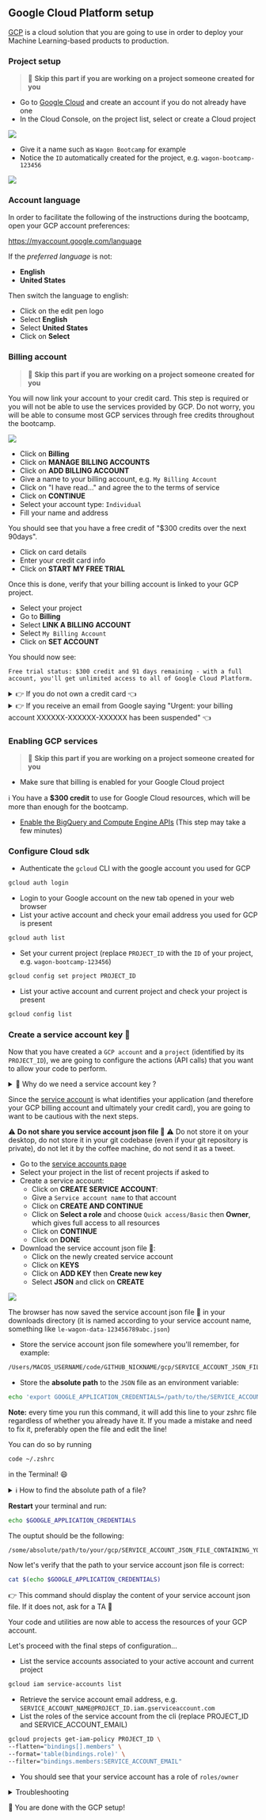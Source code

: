 ## Google Cloud Platform setup

[GCP](https://cloud.google.com/) is a cloud solution that you are going to use in order to deploy your Machine Learning-based products to production.

### Project setup

> 🚨  **Skip this part if you are working on a project someone created for you**

- Go to [Google Cloud](https://console.cloud.google.com/) and create an account if you do not already have one
- In the Cloud Console, on the project list, select or create a Cloud project

![](images/gcp-create-project.png)

- Give it a name such as `Wagon Bootcamp` for example
- Notice the `ID` automatically created for the project, e.g. `wagon-bootcamp-123456`

![](images/gcp_project.png)

### Account language

In order to facilitate the following of the instructions during the bootcamp, open your GCP account preferences:

https://myaccount.google.com/language

If the *preferred language* is not:
- **English**
- **United States**

Then switch the language to english:
- Click on the edit pen logo
- Select **English**
- Select **United States**
- Click on **Select**

### Billing account

> 🚨  **Skip this part if you are working on a project someone created for you**

You will now link your account to your credit card. This step is required or you will not be able to use the services provided by GCP. Do not worry, you will be able to consume most GCP services through free credits throughout the bootcamp.

![](images/gcp-billing.png)

- Click on **Billing**
- Click on **MANAGE BILLING ACCOUNTS**
- Click on **ADD BILLING ACCOUNT**
- Give a name to your billing account, e.g. `My Billing Account`
- Click on "I have read..." and agree the to the terms of service
- Click on **CONTINUE**
- Select your account type: `Individual`
- Fill your name and address

You should see that you have a free credit of "$300 credits over the next 90days".

- Click on card details
- Enter your credit card info
- Click on **START MY FREE TRIAL**

Once this is done, verify that your billing account is linked to your GCP project.

- Select your project
- Go to **Billing**
- Select **LINK A BILLING ACCOUNT**
- Select `My Billing Account`
- Click on **SET ACCOUNT**

You should now see:

```
Free trial status: $300 credit and 91 days remaining - with a full account, you'll get unlimited access to all of Google Cloud Platform.
```

<details>
  <summary>👉 If you do not own a credit card 👈</summary>


If you do not own a credit card, an alternative is to setup a **Revolut** account.
Revolut is a financial app that will allow you to create a virtual credit card linked to your mobile phone billing account.

Skip this step if you own a credit card and use your credit card for the setup.

Download the Revolut app, or go to [revolut](https://www.revolut.com/a-radically-better-account) and follow the steps to download the app (enter your mobile phone number and click on Get Started).

- Open the Revolut app
- Enter your mobile phone number
- Enter the verification code received by SMS
- The app will ask for your country, address, first and last name, date of birth, email address
- The app will also ask for a selfie and request your profession
- The app will require a photo of your identification card or passport

Once this is done, select the standard (free) plan. No need to add the card to Apple pay, or ask for a the delivery of a physical card, or add money securely.

You now have a virtual card which we will use for the GCP setup.

In the main view of the Revolut the app
- Click on Ready to use
- Click on the card
- Click on Show card details
- Note down the references of the virtual credit card and use them in order to proceed with the GCP setup

</details>

<details>
  <summary>👉 If you receive an email from Google saying "Urgent: your billing account XXXXXX-XXXXXX-XXXXXX has been suspended" 👈</summary>


This may happen especially in case you just setup a Revolut account.

- Click on PROCEED TO VERIFICATION
- You will be asked to send a picture of your credit card (only the last 4 digits, no other info)
- In case you used **Revolut**, you can send a screenshot of your virtual credit card (do not forget to remove the validity date from the screenshot)
- Explain that you are attending the Le Wagon bootcamp, do not own a credit card, and have just created a Revolut account in order to setup GCP for the bootcamp using a virtual credit card

You may receive a validation or requests for more information within 30 minutes.

Once the verification goes through, you should receive an email stating that "Your Google Cloud Platform billing account XXXXXX-XXXXXX-XXXXXX has been fully reinstated and is ready to use.".

</details>

### Enabling GCP services

> 🚨  **Skip this part if you are working on a project someone created for you**

- Make sure that billing is enabled for your Google Cloud project

ℹ️ You have a **$300 credit** to use for Google Cloud resources, which will be more than enough for the bootcamp.

- [Enable the BigQuery and Compute Engine APIs](https://console.cloud.google.com/flows/enableapi?apiid=bigquery,compute) (This step may take a few minutes)

### Configure Cloud sdk

- Authenticate the `gcloud` CLI with the google account you used for GCP

```bash
gcloud auth login
```

- Login to your Google account on the new tab opened in your web browser
- List your active account and check your email address you used for GCP is present
```bash
gcloud auth list
```
- Set your current project (replace `PROJECT_ID` with the `ID` of your project, e.g. `wagon-bootcamp-123456`)
```bash
gcloud config set project PROJECT_ID
```
- List your active account and current project and check your project is present
```bash
gcloud config list
```

### Create a service account key 🔑

Now that you have created a `GCP account` and a `project` (identified by its `PROJECT_ID`), we are going to configure the actions (API calls) that you want to allow your code to perform.

<details>
  <summary>🤔 Why do we need a service account key ?</summary>


  You have created a `GCP account` linked to your credit card. Your account will be billed according to your usage of the resources of the **Google Cloud Platform**. The billing will occur if you consume anything once the free trial is over, or if you exceed the amount of spending allowed during the free trial.

  In your `GCP account`, you have created a single `GCP project`, identified by its `PROJECT_ID`. The `GCP projects` allow you to organize and monitor more precisely how you consume the **GCP** resources. For the purpose of the bootcamp, we are only going to create a single project.

  Now, we need a way to tell which resources within a `GCP project` our code will be allowed to consume. Our code consumes GCP resources through API calls.

  Since API calls are not free, it is important to define with caution how our code will be allowed to use them. During the bootcamp this will not be an issue and we are going to allow our code to use all the API of **GCP** without any restrictions.

  In the same way that there may be several projects associated with a GCP account, a project may be composed of several services (any bundle of code, whatever its form factor, that requires the usage of GCP API calls in order to fulfill its purpose).

  GCP requires that the services of the projects using API calls are registered on the platform and their credentials configured through the access granted to a `service account`.

  For the moment we will only need to use a single service and will create the corresponding `service account`.
</details>

Since the [service account](https://cloud.google.com/iam/docs/service-accounts) is what identifies your application (and therefore your GCP billing account and ultimately your credit card), you are going to want to be cautious with the next steps.

⚠️ **Do not share you service account json file 🔑** ⚠️ Do not store it on your desktop, do not store it in your git codebase (even if your git repository is private), do not let it by the coffee machine, do not send it as a tweet.

- Go to the [service accounts page](https://console.cloud.google.com/apis/credentials/serviceaccountkey)
- Select your project in the list of recent projects if asked to
- Create a service account:
  - Click on **CREATE SERVICE ACCOUNT**:
  - Give a `Service account name` to that account
  - Click on **CREATE AND CONTINUE**
  - Click on **Select a role** and choose `Quick access/Basic` then **Owner**, which gives full access to all resources
  - Click on **CONTINUE**
  - Click on **DONE**
- Download the service account json file 🔑:
  - Click on the newly created service account
  - Click on **KEYS**
  - Click on **ADD KEY** then **Create new key**
  - Select **JSON** and click on **CREATE**

![](images/gcp_create_key.png)

The browser has now saved the service account json file 🔑 in your downloads directory (it is named according to your service account name, something like `le-wagon-data-123456789abc.json`)


- Store the service account json file somewhere you'll remember, for example:

``` bash
/Users/MACOS_USERNAME/code/GITHUB_NICKNAME/gcp/SERVICE_ACCOUNT_JSON_FILE_CONTAINING_YOUR_SECRET_KEY.json
```

- Store the **absolute path** to the `JSON` file as an environment variable:

``` bash
echo 'export GOOGLE_APPLICATION_CREDENTIALS=/path/to/the/SERVICE_ACCOUNT_JSON_FILE_CONTAINING_YOUR_SECRET_KEY.json' >> ~/.zshrc
```
**Note:** every time you run this command, it will add this line to your zshrc file regardless of whether you already have it. If you made a mistake and need to fix it, preferably open the file and edit the line!

You can do so by running

```bash
code ~/.zshrc
```

in the Terminal! 😄



<details>
  <summary>ℹ️ How to find the absolute path of a file?</summary>
  You can drag and drop the file in your terminal.
</details>

**Restart** your terminal and run:

``` bash
echo $GOOGLE_APPLICATION_CREDENTIALS
```

The ouptut should be the following:

```bash
/some/absolute/path/to/your/gcp/SERVICE_ACCOUNT_JSON_FILE_CONTAINING_YOUR_SECRET_KEY.json
```

Now let's verify that the path to your service account json file is correct:

``` bash
cat $(echo $GOOGLE_APPLICATION_CREDENTIALS)
```

👉 This command should display the content of your service account json file. If it does not, ask for a TA 🙏

Your code and utilities are now able to access the resources of your GCP account.

Let's proceed with the final steps of configuration...

- List the service accounts associated to your active account and current project
```bash
gcloud iam service-accounts list
```
- Retrieve the service account email address, e.g. `SERVICE_ACCOUNT_NAME@PROJECT_ID.iam.gserviceaccount.com`
- List the roles of the service account from the cli (replace PROJECT_ID and SERVICE_ACCOUNT_EMAIL)
```bash
gcloud projects get-iam-policy PROJECT_ID \
--flatten="bindings[].members" \
--format='table(bindings.role)' \
--filter="bindings.members:SERVICE_ACCOUNT_EMAIL"
```
- You should see that your service account has a role of `roles/owner`

<details>
  <summary>Troubleshooting</summary>

- `AccessDeniedException: 403 The project to be billed is associated with an absent billing account.`
  - Make sure that billing is enabled for your Google Cloud Platform project https://cloud.google.com/billing/docs/how-to/modify-project
</details>

🏁 You are done with the GCP setup!


